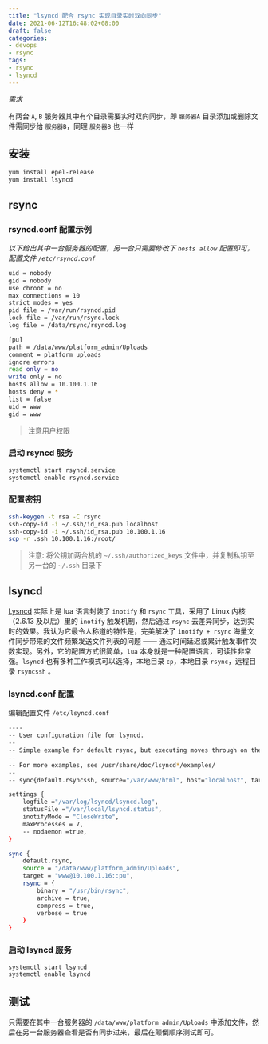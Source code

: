 ```yaml
---
title: "lsyncd 配合 rsync 实现目录实时双向同步"
date: 2021-06-12T16:48:02+08:00
draft: false
categories:
- devops
- rsync 
tags:
- rsync
- lsyncd
---
```


*需求*

有两台 `A`, `B` 服务器其中有个目录需要实时双向同步，即 `服务器A` 目录添加或删除文件需同步给 `服务器B`，同理 `服务器B` 也一样

## 安装

```bash
yum install epel-release
yum install lsyncd
```

## rsync

### rsyncd.conf 配置示例

*以下给出其中一台服务器的配置，另一台只需要修改下 `hosts allow` 配置即可， 配置文件 `/etc/rsyncd.conf`*

```bash
uid = nobody
gid = nobody
use chroot = no
max connections = 10
strict modes = yes
pid file = /var/run/rsyncd.pid
lock file = /var/run/rsync.lock
log file = /data/rsync/rsyncd.log

[pu]
path = /data/www/platform_admin/Uploads
comment = platform uploads
ignore errors
read only = no
write only = no
hosts allow = 10.100.1.16
hosts deny = *
list = false
uid = www
gid = www
```

> 注意用户权限

### 启动 rsyncd 服务

```bash
systemctl start rsyncd.service
systemctl enable rsyncd.service
```

### 配置密钥

```bash
ssh-keygen -t rsa -C rsync
ssh-copy-id -i ~/.ssh/id_rsa.pub localhost
ssh-copy-id -i ~/.ssh/id_rsa.pub 10.100.1.16
scp -r .ssh 10.100.1.16:/root/
```

> 注意: 将公钥加两台机的 `~/.ssh/authorized_keys` 文件中，并复制私钥至另一台的 `~/.ssh` 目录下

## lsyncd

[Lysncd](https://github.com/axkibe/lsyncd) 实际上是 lua 语言封装了 `inotify` 和 `rsync` 工具，采用了 Linux 内核（2.6.13 及以后）里的 `inotify` 触发机制，然后通过 `rsync` 去差异同步，达到实时的效果。我认为它最令人称道的特性是，完美解决了 `inotify + rsync` 海量文件同步带来的文件频繁发送文件列表的问题 —— 通过时间延迟或累计触发事件次数实现。另外，它的配置方式很简单，`lua` 本身就是一种配置语言，可读性非常强。`lsyncd` 也有多种工作模式可以选择，本地目录 `cp`，本地目录 `rsync`，远程目录 `rsyncssh` 。

### lsyncd.conf 配置

编辑配置文件 `/etc/lsyncd.conf`

```bash
----
-- User configuration file for lsyncd.
--
-- Simple example for default rsync, but executing moves through on the target.
--
-- For more examples, see /usr/share/doc/lsyncd*/examples/
--
-- sync{default.rsyncssh, source="/var/www/html", host="localhost", targetdir="/tmp/htmlcopy/"}

settings {
    logfile ="/var/log/lsyncd/lsyncd.log",
    statusFile ="/var/local/lsyncd.status",
    inotifyMode = "CloseWrite",
    maxProcesses = 7,
    -- nodaemon =true,
}

sync {
    default.rsync,
    source = "/data/www/platform_admin/Uploads",
    target = "www@10.100.1.16::pu",
    rsync = {
        binary = "/usr/bin/rsync",
        archive = true,
        compress = true,
        verbose = true
    }
}
```

### 启动 lsyncd 服务

```bash
systemctl start lsyncd
systemctl enable lsyncd
```

## 测试

只需要在其中一台服务器的 `/data/www/platform_admin/Uploads` 中添加文件，然后在另一台服务器查看是否有同步过来，最后在颠倒顺序测试即可。